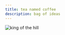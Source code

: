 ```yaml
---
title: tea named coffee
description: bag of ideas
---
```

![king of the hill](/king_of_the_hill.jpg)
